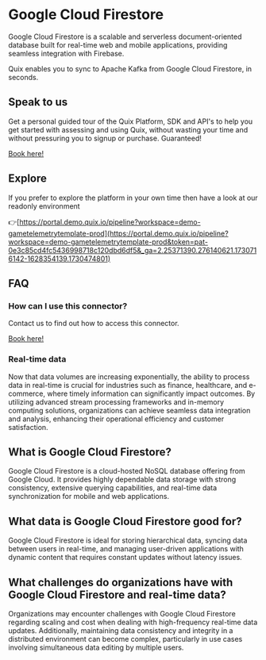 <!--[tech-name]-->
# Google Cloud Firestore

<!--[blurb-about-tech]-->
Google Cloud Firestore is a scalable and serverless document-oriented database built for real-time web and mobile applications, providing seamless integration with Firebase.

Quix enables you to sync to Apache Kafka <span id="to_or_from">from</span> <span id="techname">Google Cloud Firestore</span>, in seconds.

## Speak to us

Get a personal guided tour of the Quix Platform, SDK and API's to help you get started with assessing and using Quix, without wasting your time and without pressuring you to signup or purchase. Guaranteed!

[Book here!](https://share.hsforms.com/1iW0TmZzKQMChk0lxd_tGiw4yjw2?__hstc=175542013.19c333c2ae8002be5fbc6a17a447e442.1730474801833.1730474801833.1730716142494.2&__hssc=175542013.2.1730716142494&__hsfp=3927774151)

## Explore

If you prefer to explore the platform in your own time then have a look at our readonly environment

👉[https://portal.demo.quix.io/pipeline?workspace=demo-gametelemetrytemplate-prod](https://portal.demo.quix.io/pipeline?workspace=demo-gametelemetrytemplate-prod&token=pat-0e3c85cd4fc5436998718c120dbd6df5&_ga=2.25371390.276140621.1730716142-1628354139.1730474801)

## FAQ 

### How can I use this connector?

Contact us to find out how to access this connector.

[Book here!](https://share.hsforms.com/1iW0TmZzKQMChk0lxd_tGiw4yjw2?__hstc=175542013.19c333c2ae8002be5fbc6a17a447e442.1730474801833.1730474801833.1730716142494.2&__hssc=175542013.2.1730716142494&__hsfp=3927774151)

### Real-time data

Now that data volumes are increasing exponentially, the ability to process data in real-time is crucial for industries such as finance, healthcare, and e-commerce, where timely information can significantly impact outcomes. By utilizing advanced stream processing frameworks and in-memory computing solutions, organizations can achieve seamless data integration and analysis, enhancing their operational efficiency and customer satisfaction.

## What is <span id="techname">Google Cloud Firestore</span>?

<!--[tech-seo-text]-->
Google Cloud Firestore is a cloud-hosted NoSQL database offering from Google Cloud. It provides highly dependable data storage with strong consistency, extensive querying capabilities, and real-time data synchronization for mobile and web applications.

## What data is <span id="techname">Google Cloud Firestore</span> good for?

<!--[tech-data-seo-text]-->
Google Cloud Firestore is ideal for storing hierarchical data, syncing data between users in real-time, and managing user-driven applications with dynamic content that requires constant updates without latency issues.

## What challenges do organizations have with <span id="techname">Google Cloud Firestore</span> and real-time data?

<!--[tech-challenges-seo-text]-->
Organizations may encounter challenges with Google Cloud Firestore regarding scaling and cost when dealing with high-frequency real-time data updates. Additionally, maintaining data consistency and integrity in a distributed environment can become complex, particularly in use cases involving simultaneous data editing by multiple users.